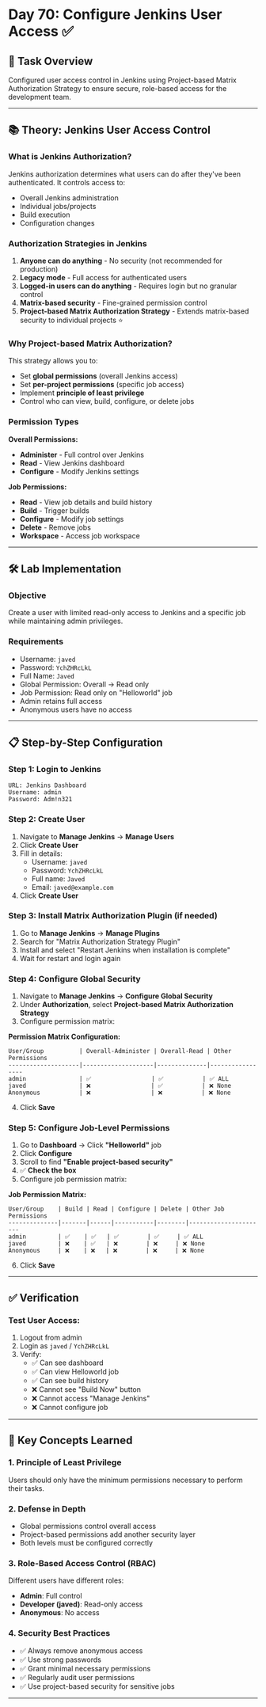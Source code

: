 # Day 70: Configure Jenkins User Access ✅

## 🎯 Task Overview
Configured user access control in Jenkins using Project-based Matrix Authorization Strategy to ensure secure, role-based access for the development team.

---

## 📚 Theory: Jenkins User Access Control

### **What is Jenkins Authorization?**
Jenkins authorization determines what users can do after they've been authenticated. It controls access to:
- Overall Jenkins administration
- Individual jobs/projects
- Build execution
- Configuration changes

### **Authorization Strategies in Jenkins**

1. **Anyone can do anything** - No security (not recommended for production)
2. **Legacy mode** - Full access for authenticated users
3. **Logged-in users can do anything** - Requires login but no granular control
4. **Matrix-based security** - Fine-grained permission control
5. **Project-based Matrix Authorization Strategy** - Extends matrix-based security to individual projects ⭐

### **Why Project-based Matrix Authorization?**

This strategy allows you to:
- Set **global permissions** (overall Jenkins access)
- Set **per-project permissions** (specific job access)
- Implement **principle of least privilege**
- Control who can view, build, configure, or delete jobs

### **Permission Types**

**Overall Permissions:**
- **Administer** - Full control over Jenkins
- **Read** - View Jenkins dashboard
- **Configure** - Modify Jenkins settings

**Job Permissions:**
- **Read** - View job details and build history
- **Build** - Trigger builds
- **Configure** - Modify job settings
- **Delete** - Remove jobs
- **Workspace** - Access job workspace

---

## 🛠️ Lab Implementation

### **Objective**
Create a user with limited read-only access to Jenkins and a specific job while maintaining admin privileges.

### **Requirements**
- Username: `javed`
- Password: `YchZHRcLkL`
- Full Name: `Javed`
- Global Permission: Overall → Read only
- Job Permission: Read only on "Helloworld" job
- Admin retains full access
- Anonymous users have no access

---

## 📋 Step-by-Step Configuration

### **Step 1: Login to Jenkins**
```
URL: Jenkins Dashboard
Username: admin
Password: Adm!n321
```

### **Step 2: Create User**
1. Navigate to **Manage Jenkins** → **Manage Users**
2. Click **Create User**
3. Fill in details:
   - Username: `javed`
   - Password: `YchZHRcLkL`
   - Full name: `Javed`
   - Email: `javed@example.com`
4. Click **Create User**

### **Step 3: Install Matrix Authorization Plugin (if needed)**
1. Go to **Manage Jenkins** → **Manage Plugins**
2. Search for "Matrix Authorization Strategy Plugin"
3. Install and select "Restart Jenkins when installation is complete"
4. Wait for restart and login again

### **Step 4: Configure Global Security**
1. Navigate to **Manage Jenkins** → **Configure Global Security**
2. Under **Authorization**, select **Project-based Matrix Authorization Strategy**
3. Configure permission matrix:

**Permission Matrix Configuration:**
```
User/Group          | Overall-Administer | Overall-Read | Other Permissions
--------------------|--------------------|--------------|-----------------
admin               | ✅                 | ✅           | ✅ ALL
javed               | ❌                 | ✅           | ❌ None
Anonymous           | ❌                 | ❌           | ❌ None
```

4. Click **Save**

### **Step 5: Configure Job-Level Permissions**
1. Go to **Dashboard** → Click **"Helloworld"** job
2. Click **Configure**
3. Scroll to find **"Enable project-based security"**
4. ✅ **Check the box**
5. Configure job permission matrix:

**Job Permission Matrix:**
```
User/Group    | Build | Read | Configure | Delete | Other Job Permissions
--------------|-------|------|-----------|--------|----------------------
admin         | ✅    | ✅   | ✅        | ✅     | ✅ ALL
javed         | ❌    | ✅   | ❌        | ❌     | ❌ None
Anonymous     | ❌    | ❌   | ❌        | ❌     | ❌ None
```

6. Click **Save**

---

## ✅ Verification

### **Test User Access:**
1. Logout from admin
2. Login as `javed` / `YchZHRcLkL`
3. Verify:
   - ✅ Can see dashboard
   - ✅ Can view Helloworld job
   - ✅ Can see build history
   - ❌ Cannot see "Build Now" button
   - ❌ Cannot access "Manage Jenkins"
   - ❌ Cannot configure job

---

## 🔑 Key Concepts Learned

### **1. Principle of Least Privilege**
Users should only have the minimum permissions necessary to perform their tasks.

### **2. Defense in Depth**
- Global permissions control overall access
- Project-based permissions add another security layer
- Both levels must be configured correctly

### **3. Role-Based Access Control (RBAC)**
Different users have different roles:
- **Admin**: Full control
- **Developer (javed)**: Read-only access
- **Anonymous**: No access

### **4. Security Best Practices**
- ✅ Always remove anonymous access
- ✅ Use strong passwords
- ✅ Grant minimal necessary permissions
- ✅ Regularly audit user permissions
- ✅ Use project-based security for sensitive jobs

---